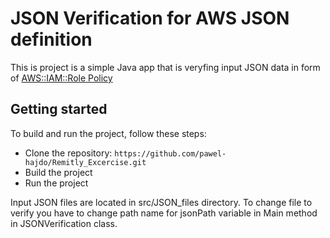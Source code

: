 # JSON Verification for AWS JSON definition

This is project is a simple Java app that is veryfing input JSON data in form of [AWS::IAM::Role Policy](https://docs.aws.amazon.com/AWSCloudFormation/latest/UserGuide/aws-properties-iam-role-policy.html)


## Getting started
To build and run the project, follow these steps:
- Clone the repository: `https://github.com/pawel-hajdo/Remitly_Excercise.git`
- Build the project
-  Run the project

Input JSON files are located in src/JSON_files directory. To change file to verify you have to change path name for jsonPath variable in Main method in JSONVerification class.

